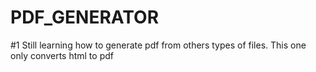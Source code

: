 # PDF_GENERATOR

#1 Still learning how to generate pdf from others types of files. This one only converts html to pdf

